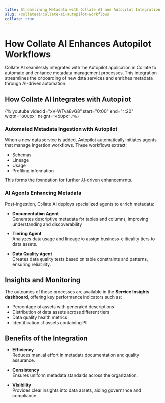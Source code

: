```yaml
---
title: Streamlining Metadata with Collate AI and Autopilot Integration
slug: /collateai/collate-ai-autopilot-workflows
collate: true
---
```


# How Collate AI Enhances Autopilot Workflows

Collate AI seamlessly integrates with the Autopilot application in Collate to automate and enhance metadata management processes. This integration streamlines the onboarding of new data services and enriches metadata through AI-driven automation.

## How Collate AI Integrates with Autopilot

{%  youtube videoId="xV-WTva8vG8" start="0:00" end="4:20" width="800px" height="450px" /%}

### Automated Metadata Ingestion with Autopilot

When a new data service is added, Autopilot automatically initiates agents that manage ingestion workflows. These workflows extract:

- Schemas  
- Lineage  
- Usage  
- Profiling information  

This forms the foundation for further AI-driven enhancements.

### AI Agents Enhancing Metadata

Post-ingestion, Collate AI deploys specialized agents to enrich metadata:

- **Documentation Agent**  
  Generates descriptive metadata for tables and columns, improving understanding and discoverability.

- **Tiering Agent**  
  Analyzes data usage and lineage to assign business-criticality tiers to data assets.

- **Data Quality Agent**  
  Creates data quality tests based on table constraints and patterns, ensuring reliability.

## Insights and Monitoring

The outcomes of these processes are available in the **Service Insights dashboard**, offering key performance indicators such as:

- Percentage of assets with generated descriptions
- Distribution of data assets across different tiers
- Data quality health metrics
- Identification of assets containing PII

## Benefits of the Integration

- **Efficiency**  
  Reduces manual effort in metadata documentation and quality assurance.

- **Consistency**  
  Ensures uniform metadata standards across the organization.

- **Visibility**  
  Provides clear insights into data assets, aiding governance and compliance.
